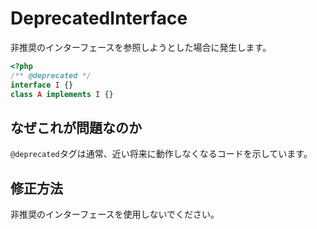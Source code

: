 # DeprecatedInterface
非推奨のインターフェースを参照しようとした場合に発生します。

```php
<?php
/** @deprecated */
interface I {}
class A implements I {}
```

## なぜこれが問題なのか
`@deprecated`タグは通常、近い将来に動作しなくなるコードを示しています。

## 修正方法
非推奨のインターフェースを使用しないでください。
